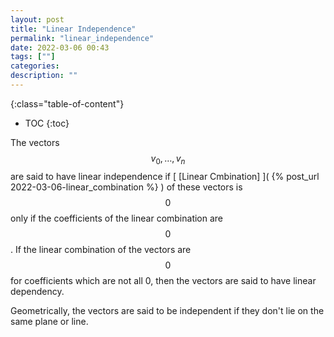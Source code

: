 ```yaml
---
layout: post
title: "Linear Independence"
permalink: "linear_independence"
date: 2022-03-06 00:43
tags: [""]
categories:
description: ""
---
```


{:class="table-of-content"}
* TOC 
{:toc}

The vectors $$v_0, \dots, v_n$$ are said to have linear independence if [ [Linear Cmbination] ]( {% post_url 2022-03-06-linear_combination %} ) of these vectors is $$0$$ only if the coefficients of the linear combination are $$0$$. If the linear combination of the vectors are $$0$$ for coefficients which are not all 0, then the vectors are said to have linear dependency.

Geometrically, the vectors are said to be independent if they don't lie on the
same plane or line.
